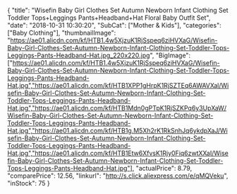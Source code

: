 {
	"title": "Wisefin Baby Girl Clothes Set Autumn Newborn Infant Clothing Set Toddler Tops+Leggings Pants+Headband+Hat Floral Baby Outfit Set",
	"date": "2018-10-31 10:30:20",
	"SubCat": ["Mother & Kids"],
	"categories": ["Baby Clothing"],
	"thumbnailImage": "https://ae01.alicdn.com/kf/HTB1.4w5XjzuK1RjSspeq6ziHVXaG/Wisefin-Baby-Girl-Clothes-Set-Autumn-Newborn-Infant-Clothing-Set-Toddler-Tops-Leggings-Pants-Headband-Hat.jpg_220x220.jpg",
	"BigImage": ["https://ae01.alicdn.com/kf/HTB1.4w5XjzuK1RjSspeq6ziHVXaG/Wisefin-Baby-Girl-Clothes-Set-Autumn-Newborn-Infant-Clothing-Set-Toddler-Tops-Leggings-Pants-Headband-Hat.jpg","https://ae01.alicdn.com/kf/HTB1XPP1gHrpK1RjSZTEq6AWAVXal/Wisefin-Baby-Girl-Clothes-Set-Autumn-Newborn-Infant-Clothing-Set-Toddler-Tops-Leggings-Pants-Headband-Hat.jpg","https://ae01.alicdn.com/kf/HTB1Mdn0gPTpK1RjSZKPq6y3UpXaW/Wisefin-Baby-Girl-Clothes-Set-Autumn-Newborn-Infant-Clothing-Set-Toddler-Tops-Leggings-Pants-Headband-Hat.jpg","https://ae01.alicdn.com/kf/HTB1g.M5Xh2rK1RkSnhJq6ykdpXaJ/Wisefin-Baby-Girl-Clothes-Set-Autumn-Newborn-Infant-Clothing-Set-Toddler-Tops-Leggings-Pants-Headband-Hat.jpg","https://ae01.alicdn.com/kf/HTB1Etw6XfvsK1Rjy0Fiq6zwtXXaI/Wisefin-Baby-Girl-Clothes-Set-Autumn-Newborn-Infant-Clothing-Set-Toddler-Tops-Leggings-Pants-Headband-Hat.jpg"],
	"actualPrice": 8.79,
	"comparePrice": 12.56,
	"linkurl": "http://s.click.aliexpress.com/e/qMQVeku",
	"inStock": 75
}
